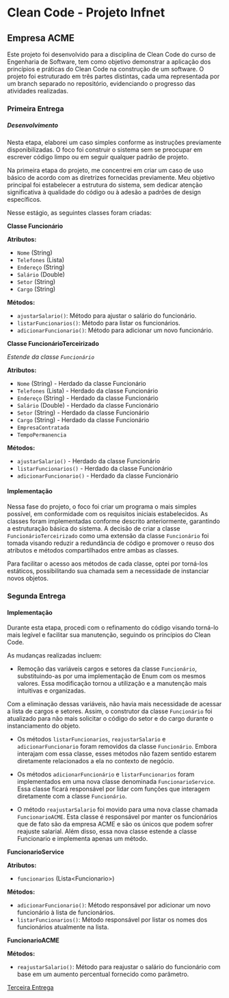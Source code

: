 

# Clean Code - Projeto Infnet

## Empresa ACME

Este projeto foi desenvolvido para a disciplina de Clean Code do curso de Engenharia de Software, tem como objetivo demonstrar a aplicação dos princípios e práticas do Clean Code na construção de um software. O projeto foi estruturado em três partes distintas, cada uma representada por um branch separado no repositório, evidenciando o progresso das atividades realizadas.

### Primeira Entrega
##### Desenvolvimento
Nesta etapa, elaborei um caso simples conforme as instruções previamente disponibilizadas. O foco foi construir o sistema sem se preocupar em escrever código limpo ou em seguir qualquer padrão de projeto.

Na primeira etapa do projeto, me concentrei em criar um caso de uso básico de acordo com as diretrizes fornecidas previamente. Meu objetivo principal foi estabelecer a estrutura do sistema, sem dedicar atenção significativa à qualidade do código ou à adesão a padrões de design específicos.

Nesse estágio, as seguintes classes foram criadas:
	 
**Classe Funcionário**

**Atributos:**
- `Nome` (String)
- `Telefones` (Lista)
- `Endereço` (String)
- `Salário` (Double)
- `Setor` (String)
- `Cargo` (String)

**Métodos:**
- `ajustarSalario()`: Método para ajustar o salário do funcionário.
- `listarFuncionarios()`: Método para listar os funcionários.
- `adicionarFuncionario()`: Método para adicionar um novo funcionário.

**Classe FuncionárioTerceirizado**

*Estende da classe `Funcionário`*

**Atributos:**
- `Nome` (String) - Herdado da classe Funcionário
- `Telefones` (Lista) - Herdado da classe Funcionário
- `Endereço` (String) - Herdado da classe Funcionário
- `Salário` (Double) - Herdado da classe Funcionário
- `Setor` (String) - Herdado da classe Funcionário
- `Cargo` (String) - Herdado da classe Funcionário
- `EmpresaContratada`
- `TempoPermanencia`

**Métodos:**
- `ajustarSalario()` - Herdado da classe Funcionário
- `listarFuncionarios()` - Herdado da classe Funcionário
- `adicionarFuncionario()` - Herdado da classe Funcionário
	 
#### Implementação

Nessa fase do projeto, o foco foi criar um programa o mais simples possível, em conformidade com os requisitos iniciais estabelecidos. As classes foram implementadas conforme descrito anteriormente, garantindo a estruturação básica do sistema. A decisão de criar a classe `FuncionárioTerceirizado` como uma extensão da classe `Funcionário` foi tomada visando reduzir a redundância de código e promover o reuso dos atributos e métodos compartilhados entre ambas as classes.

Para facilitar o acesso aos métodos de cada classe, optei por torná-los estáticos, possibilitando sua chamada sem a necessidade de instanciar novos objetos. 

### Segunda Entrega

#### Implementação

Durante esta etapa, procedi com o refinamento do código visando torná-lo mais legível e facilitar sua manutenção, seguindo os princípios do Clean Code. 

As mudanças realizadas incluem:

-   Remoção das variáveis cargos e setores da classe `Funcionário`, substituindo-as por uma implementação de Enum com os mesmos valores. Essa modificação tornou a utilização e a manutenção mais intuitivas e organizadas.

Com a eliminação dessas variáveis, não havia mais necessidade de acessar a lista de cargos e setores. Assim, o construtor da classe `Funcionário` foi atualizado para não mais solicitar o código do setor e do cargo durante o instanciamento do objeto.

-   Os métodos `listarFuncionarios`, `reajustarSalario` e `adicionarFuncionario` foram removidos da classe `Funcionário`. Embora interajam com essa classe, esses métodos não fazem sentido estarem diretamente relacionados a ela no contexto de negócio.
    
-   Os métodos `adicionarFuncionário` e `listarFuncionarios` foram implementados em uma nova classe denominada `FuncionarioService`. Essa classe ficará responsável por lidar com funções que interagem diretamente com a classe `Funcionário`.
    
-   O método `reajustarSalario` foi movido para uma nova classe chamada `FuncionarioACME`. Esta classe é responsável por manter os funcionários que de fato são da empresa ACME e são os únicos que podem sofrer reajuste salarial. Além disso, essa nova classe estende a classe Funcionario e implementa apenas um método.
    
	 
**FuncionarioService**

**Atributos:**
- `funcionarios` (Lista\<Funcionario\>)


**Métodos:**
- `adicionarFuncionario()`: Método responsável por adicionar um novo funcionário à lista de funcionários.
- `listarFuncionarios()`: Método responsável por listar os nomes dos funcionários atualmente na lista.

	 
**FuncionarioACME**

**Métodos:**
- `reajustarSalario()`: Método para reajustar o salário do funcionário com base em um aumento percentual fornecido como parâmetro.

[Terceira Entrega](https://github.com/bkmoises/Empresa-ACME/tree/terceira-entrega?tab=readme-ov-file#terceira-entrega)
